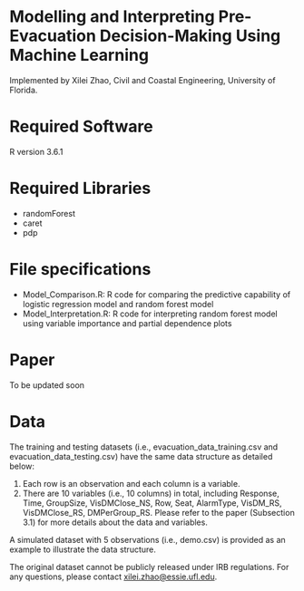 # Modelling and Interpreting Pre-Evacuation Decision-Making Using Machine Learning
Implemented by Xilei Zhao, Civil and Coastal Engineering, University of Florida.

# Required Software
R version 3.6.1

# Required Libraries
* randomForest
* caret
* pdp

# File specifications
* Model_Comparison.R: R code for comparing the predictive capability of logistic regression model and random forest model
* Model_Interpretation.R: R code for interpreting random forest model using variable importance and partial dependence plots

# Paper
To be updated soon

# Data
The training and testing datasets (i.e., evacuation_data_training.csv and evacuation_data_testing.csv) have the same data structure as detailed below:
1. Each row is an observation and each column is a variable.
2. There are 10 variables (i.e., 10 columns) in total, including Response, Time, GroupSize, VisDMClose_NS, Row, Seat, AlarmType, VisDM_RS, VisDMClose_RS, DMPerGroup_RS. Please refer to the paper (Subsection 3.1) for more details about the data and variables.  

A simulated dataset with 5 observations (i.e., demo.csv) is provided as an example to illustrate the data structure.   

The original dataset cannot be publicly released under IRB regulations. For any questions, please contact xilei.zhao@essie.ufl.edu.

